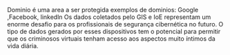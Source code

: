Dominio é uma area a ser protegida
exemplos de dominios: Google ,Facebook, linkedln
 Os dados coletados pelo GIS e IoE representam um enorme desafio para os profissionais de segurança cibernética no futuro. O tipo de dados gerados por esses dispositivos tem o potencial para permitir que os criminosos virtuais tenham acesso aos aspectos muito íntimos da vida diária.
